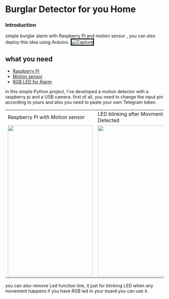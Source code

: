 # Burglar Detector for you Home
### Introduction
simple burglar alarm with Raspberry Pi and motion sensor , you can also deploy this idea using Arduino.
<img src="https://i.ibb.co/02LZMFw/Capture.jpg" alt="Capture" border="3">

## what you need

- [Raspberry Pi](#-)
- [Motion sensor](#-)
- [RGB LED for Alarm](#-)

in this simple Python project, I've developed a motion detector with a raspberry pi and a USB camera.
first of all, you need to change the input pin according to yours and also you need to paste your own Telegram token.


<table>
  <tr>
    <td>Raspberry Pi with Motion sensor</td>
     <td>LED blinking after Movment Detected</td>
     <td>Images on Telegram Bot</td>
  </tr>
  <tr>
    <td><img src="https://user-images.githubusercontent.com/6876758/100547845-4aa1ba80-3269-11eb-9909-9f7c6e3fa9ca.jpeg" width=270 height=480></td>
    <td><img src="https://user-images.githubusercontent.com/6876758/100543253-4f597500-324f-11eb-9823-8dbae7a9fbc9.jpg" width=270 height=480></td>
    <td><img src="https://user-images.githubusercontent.com/6876758/100543258-5b453700-324f-11eb-988f-dc445879cee9.png" width=270 height=480></td>
  </tr>
 </table>
you can also remove Led function line, it just for blinking LED when any movement happens if you have RGB led in your board you can use it.


